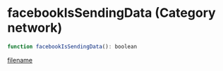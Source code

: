 # facebookIsSendingData (Category network)

```js
function facebookIsSendingData(): boolean
```

[filename](facebookIsSendingData_m.md ':include')